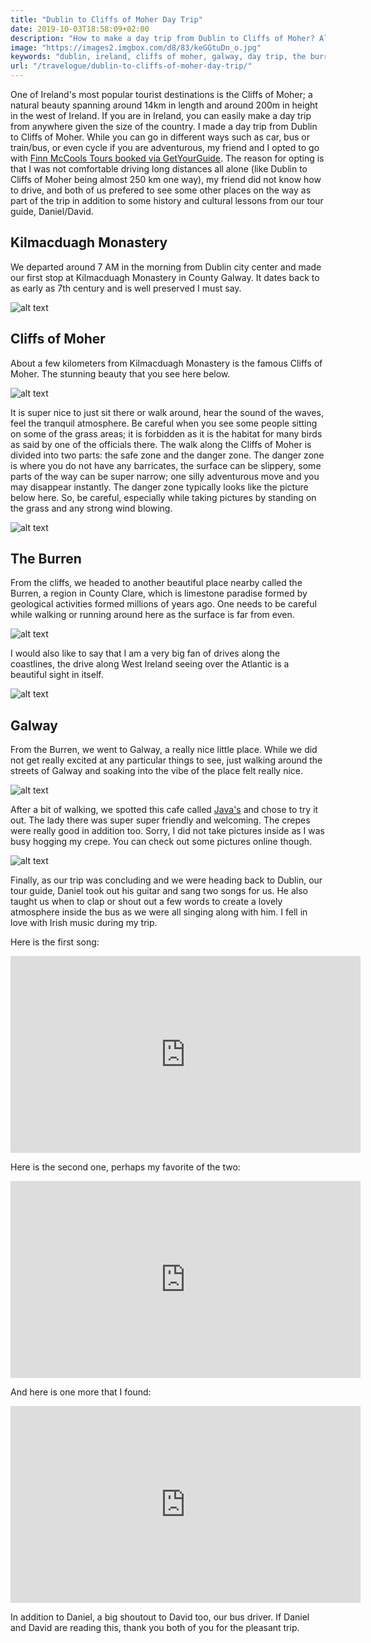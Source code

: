 ```yaml
---
title: "Dublin to Cliffs of Moher Day Trip"
date: 2019-10-03T18:58:09+02:00
description: "How to make a day trip from Dublin to Cliffs of Moher? Also, visit the nearby city of Galway, Kilmacduagh Monastery and the Burren."
image: "https://images2.imgbox.com/d8/83/keGGtuDn_o.jpg"
keywords: "dublin, ireland, cliffs of moher, galway, day trip, the burren, kilmacdaugh monastery"
url: "/travelogue/dublin-to-cliffs-of-moher-day-trip/"
---
```


One of Ireland's most popular tourist destinations is the Cliffs of Moher; a natural beauty spanning around 14km in length and around 200m in height in the west of Ireland. If you are in Ireland, you can easily make a day trip from anywhere given the size of the country. I made a day trip from Dublin to Cliffs of Moher. While you can go in different ways such as car, bus or train/bus, or even cycle if you are adventurous, my friend and I opted to go with [Finn McCools Tours booked via GetYourGuide](https://www.getyourguide.com/dublin-l31/cliffs-of-moher-full-day-tour-from-dublin-t91047/?partner_id=AAHMPGG&utm_medium=online_publisher&placement=content-middle&cmp=Ireland). The reason for opting is that I was not comfortable driving long distances all alone (like Dublin to Cliffs of Moher being almost 250 km one way), my friend did not know how to drive, and both of us prefered to see some other places on the way as part of the trip in addition to some history and cultural lessons from our tour guide, Daniel/David.

## Kilmacduagh Monastery

We departed around 7 AM in the morning from Dublin city center and made our first stop at Kilmacduagh Monastery in County Galway. It dates back to as early as 7th century and is well preserved I must say.

![alt text](https://images2.imgbox.com/96/f6/8raYOdL0_o.jpg "Kilmacduagh Monastery")

## Cliffs of Moher

About a few kilometers from Kilmacduagh Monastery is the famous Cliffs of Moher. The stunning beauty that you see here below.

![alt text](https://images2.imgbox.com/d8/83/keGGtuDn_o.jpg "Cliffs of Moher")

It is super nice to just sit there or walk around, hear the sound of the waves, feel the tranquil atmosphere. Be careful when you see some people sitting on some of the grass areas; it is forbidden as it is the habitat for many birds as said by one of the officials there. The walk along the Cliffs of Moher is divided into two parts: the safe zone and the danger zone. The danger zone is where you do not have any barricates, the surface can be slippery, some parts of the way can be super narrow; one silly adventurous move and you may disappear instantly. The danger zone typically looks like the picture below here. So, be careful, especially while taking pictures by standing on the grass and any strong wind blowing.

![alt text](https://images2.imgbox.com/b9/0a/RMiFJ3Z8_o.jpg "Cliffs of Moher Danger Zone")

## The Burren

From the cliffs, we headed to another beautiful place nearby called the Burren, a region in County Clare, which is limestone paradise formed by geological activities formed millions of years ago. One needs to be careful while walking or running around here as the surface is far from even.

![alt text](https://images2.imgbox.com/29/ac/UBXz2lku_o.jpg "The Burren")

I would also like to say that I am a very big fan of drives along the coastlines, the drive along West Ireland seeing over the Atlantic is a beautiful sight in itself.

![alt text](https://images2.imgbox.com/dd/1d/3CQAFXLK_o.jpg "West Ireland Coast")

## Galway 

From the Burren, we went to Galway, a really nice little place. While we did not get really excited at any particular things to see, just walking around the streets of Galway and soaking into the vibe of the place felt really nice. 

![alt text](https://images2.imgbox.com/b6/b1/qFIWkJbL_o.jpg "Streets of Galway")

After a bit of walking, we spotted this cafe called [Java's](https://www.facebook.com/JavaBistroFrancais/) and chose to try it out. The lady there was super super friendly and welcoming. The crepes were really good in addition too. Sorry, I did not take pictures inside as I was busy hogging my crepe. You can check out some pictures online though.

![alt text](https://images2.imgbox.com/d4/83/JDpDvzzB_o.jpg "Java Cafe")

Finally, as our trip was concluding and we were heading back to Dublin, our tour guide, Daniel took out his guitar and sang two songs for us. He also taught us when to clap or shout out a few words to create a lovely atmosphere inside the bus as we were all singing along with him. I fell in love with Irish music during my trip.

Here is the first song:
<iframe width="560" height="315" src="https://www.youtube.com/embed/bYPuz0EYPSo" frameborder="0" allow="accelerometer; autoplay; encrypted-media; gyroscope; picture-in-picture" allowfullscreen></iframe>

Here is the second one, perhaps my favorite of the two:
<iframe width="560" height="315" src="https://www.youtube.com/embed/hlWTASnnft4" frameborder="0" allow="accelerometer; autoplay; encrypted-media; gyroscope; picture-in-picture" allowfullscreen></iframe>

And here is one more that I found:
<iframe width="560" height="315" src="https://www.youtube.com/embed/jXLnSkGmTdQ" frameborder="0" allow="accelerometer; autoplay; encrypted-media; gyroscope; picture-in-picture" allowfullscreen></iframe>

In addition to Daniel, a big shoutout to David too, our bus driver. If Daniel and David are reading this, thank you both of you for the pleasant trip.